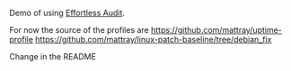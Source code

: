 Demo of using [Effortless Audit](https://github.com/chef/effortless/blob/master/examples/effortless_audit/Readme.md).

For now the source of the profiles are
https://github.com/mattray/uptime-profile
https://github.com/mattray/linux-patch-baseline/tree/debian_fix

Change in the README

